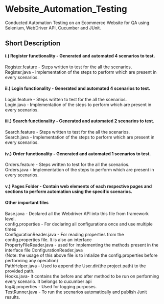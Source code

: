 # Website_Automation_Testing
Conducted Automation Testing on an Ecommerce Website for QA using Selenium, WebDriver API, Cucumber and JUnit. 

## Short Description 

#### i.) Register functionality - Generated and automated 4 scenarios to test. 
Register.feature - Steps written to test for the all the scenarios. <br/>
Register.java - Implementation of the steps to perform which are present in every scenarios.

#### ii.) Login functionality - Generated and automated 4 scenarios to test. 
Login.feature - Steps written to test for the all the scenarios. <br/>
Login.java - Implementation of the steps to perform which are present in every scenarios.

#### iii.) Search functionality - Generated and automated 2 scenarios to test. 
Search.feature - Steps written to test for the all the scenarios. <br/>
Search.java - Implementation of the steps to perform which are present in every scenarios.

#### iv.) Order functionality - Generated and automated 1 scenarios to test. 
Orders.feature - Steps written to test for the all the scenarios.  <br/>
Orders.java - Implementation of the steps to perform which are present in every scenarios.

#### v.) Pages Folder - Contain web elements of each respective pages and sections to perform automation using the specific scenarios. 

#### Other important files
Base.java - Declared all the Webdriver API into this file from framework level. <br/>
config.properties - For declaring all configurations once and use multiple times  <br/>
ConfigurationReader.java - For reading properties from the config.properties file. It is also an interface <br/>
PropertyFileReader.java -  used for implementing the methods present in the interface file ConfigurationReader.java  <br/>
(Note: the usage of this above file is to intialize the config.properties before performing any operation) <br/>
PathHelper.java - Used to append the User.dir(the project path) to the provided path. <br/>
Hooks.java- It contains the before and after method to be run on performing every scenario. It belongs to cucumber api <br/>
log4j.properties - Used for logging purposes. <br/>
TestRunner.java - To run the scenarios automatically and publish Junit results. 

